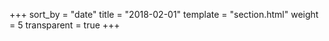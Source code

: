 +++
sort_by = "date"
title = "2018-02-01"
template = "section.html"
weight = 5
transparent = true
+++